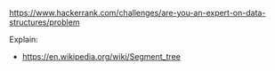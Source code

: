 https://www.hackerrank.com/challenges/are-you-an-expert-on-data-structures/problem

Explain:
- https://en.wikipedia.org/wiki/Segment_tree
